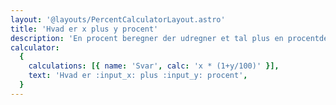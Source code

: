 ```yaml
---
layout: '@layouts/PercentCalculatorLayout.astro'
title: 'Hvad er x plus y procent'
description: 'En procent beregner der udregner et tal plus en procentdel'
calculator:
  {
    calculations: [{ name: 'Svar', calc: 'x * (1+y/100)' }],
    text: 'Hvad er :input_x: plus :input_y: procent',
  }
---
```


